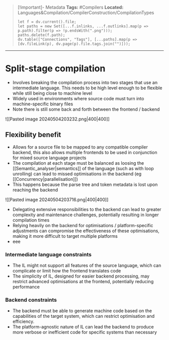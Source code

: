 > [!important]- Metadata
> **Tags:** #Compilers 
> **Located:** Languages&Compilation/CompilerConstruction/CompilationTypes
> ```dataviewjs
> let f = dv.current().file;
> let paths = new Set([...f.inlinks, ...f.outlinks].map(p => p.path).filter(p => !p.endsWith(".png")));
> paths.delete(f.path);
> dv.table(["Connections", "Tags"], [...paths].map(p => [dv.fileLink(p), dv.page(p).file.tags.join("")]));
> ```

___
# Split-stage compilation
- Involves breaking the compilation process into two stages that use an intermediate language. This needs to be high level enough to be flexible while still being close to machine level
- Widely used in environments where source code must turn into machine-specific binary files
- Note there is still some back and forth between the frontend / backend 

![[Pasted image 20240504203232.png|400|400]]

## Flexibility benefit
- Allows for a source file to be mapped to any compatible compiler backend, this also allows multiple frontends to be used in conjunction for mixed source language projects
- The compilation at each stage must be balanced as loosing the [[Semantic_analyser|semantics]] of the language (such as with loop unrolling) can lead to missed optimisations in the backend (eg [[Concurrency|parallelisation]])
- This happens because the parse tree and token metadata is lost upon reaching the backend

![[Pasted image 20240504203716.png|400|400]]

- Delegating extensive responsibilities to the backend can lead to greater complexity and maintenance challenges, potentially resulting in longer compilation times
- Relying heavily on the backend for optimisations / platform-specific adjustments can compromise the effectiveness of these optimisations, making it more difficult to  target multiple platforms
- eee


### Intermediate language constraints 
- The IL might not support all features of the source language, which can complicate or limit how the frontend translates code
- The simplicity of IL, designed for easier backend processing, may restrict advanced optimisations at the frontend, potentially reducing performance

### Backend constraints 
- The backend must be able to generate machine code based on the capabilities of the target system, which can restrict optimisation and efficiency.
- The platform-agnostic nature of IL can lead the backend to produce more verbose or inefficient code for specific systems than necessary
